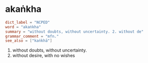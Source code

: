 # akaṅkha

``` toml
dict_label = "NCPED"
word = "akaṅkha"
summary = "without doubts, without uncertainty. 2. without de"
grammar_comment = "mfn."
see_also = ["kaṅkhā"]
```

1. without doubts, without uncertainty.
2. without desire, with no wishes

